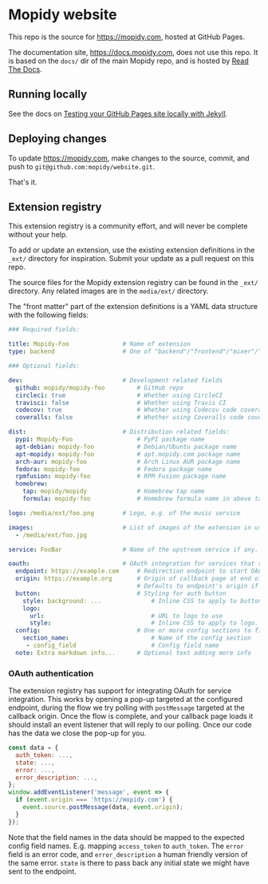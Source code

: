 # Mopidy website

This repo is the source for https://mopidy.com, hosted at GitHub Pages.

The documentation site, https://docs.mopidy.com, does not use this repo. It is
based on the `docs/` dir of the main Mopidy repo, and is hosted by [Read The
Docs](https://readthedocs.org/).


## Running locally

See the docs on [Testing your GitHub Pages site locally with Jekyll][1].

[1]: https://help.github.com/en/articles/testing-your-github-pages-site-locally-with-jekyll


## Deploying changes

To update https://mopidy.com, make changes to the source, commit, and push to
`git@github.com:mopidy/website.git`.

That's it.


## Extension registry

This extension registry is a community effort, and will never be complete
without your help.

To add or update an extension, use the existing extension definitions in the
`_ext/` directory for inspiration. Submit your update as a pull request on
this repo.

The source files for the Mopidy extension registry can be found in the
`_ext/` directory. Any related images are in the `media/ext/` directory.

The "front matter" part of the extension definitions is a YAML data structure
with the following fields:

``` yaml
### Required fields:

title: Mopidy-Foo               # Name of extension
type: backend                   # One of "backend"/"frontend"/"mixer"/"web"

### Optional fields:

dev:                            # Development related fields
  github: mopidy/mopidy-foo         # GitHub repo
  circleci: true                    # Whether using CircleCI
  travisci: false                   # Whether using Travis CI
  codecov: true                     # Whether using Codecov code coverage
  coveralls: false                  # Whether using Coveralls code coverage

dist:                           # Distribution related fields:
  pypi: Mopidy-Foo                  # PyPI package name
  apt-debian: mopidy-foo            # Debian/Ubuntu package name
  apt-mopidy: mopidy-foo            # apt.mopidy.com package name
  arch-aur: mopidy-foo              # Arch Linux AUR package name
  fedora: mopidy-foo                # Fedora package name
  rpmfusion: mopidy-foo             # RPM Fusion package name
  homebrew:
    tap: mopidy/mopidy              # Homebrew tap name
    formula: mopidy-foo             # Homebrew formula name in above tap

logo: /media/ext/foo.png        # Logo, e.g. of the music service

images:                         # List of images of the extension in use
  - /media/ext/foo.jpg

service: FooBar                 # Name of the upstream service if any.

oauth:                          # OAuth integration for services that require tokens:
  endpoint: https://example.com     # Redirection endpoint to start OAuth flow
  origin: https://example.org       # Origin of callback page at end of OAuth flow
                                    # Defaults to endpoint's origin if not set
  button:                           # Styling for auth button
    style: background: ...              # Inline CSS to apply to button.
    logo:
      url:                              # URL to logo to use
      style:                            # Inline CSS to apply to logo.
  config:                           # One or more config sections to fill with data
    section_name:                       # Name of the config section
     - config_field                     # Config field name
  note: Extra markdown info...      # Optional text adding more info
```

### OAuth authentication

The extension registry has support for integrating OAuth for service
integration. This works by opening a pop-up targeted at the configured
endpoint, during the flow we try polling with `postMessage` targeted at the
callback origin. Once the flow is complete, and your callback page loads it
should install an event listener that will reply to our polling. Once our code
has the data we close the pop-up for you.

``` javascript
const data = {
  auth_token: ...,
  state: ...,
  error: ...,
  error_description: ...,
};
window.addEventListener('message', event => {
  if (event.origin === 'https://mopidy.com') {
    event.source.postMessage(data, event.origin);
  }
});
```

Note that the field names in the data should be mapped to the expected config
field names. E.g. mapping `access_token` to `auth_token`. The `error` field is
an error code, and `error_description` a human friendly version of the same
error. `state` is there to pass back any initial state we might have sent to
the endpoint.
